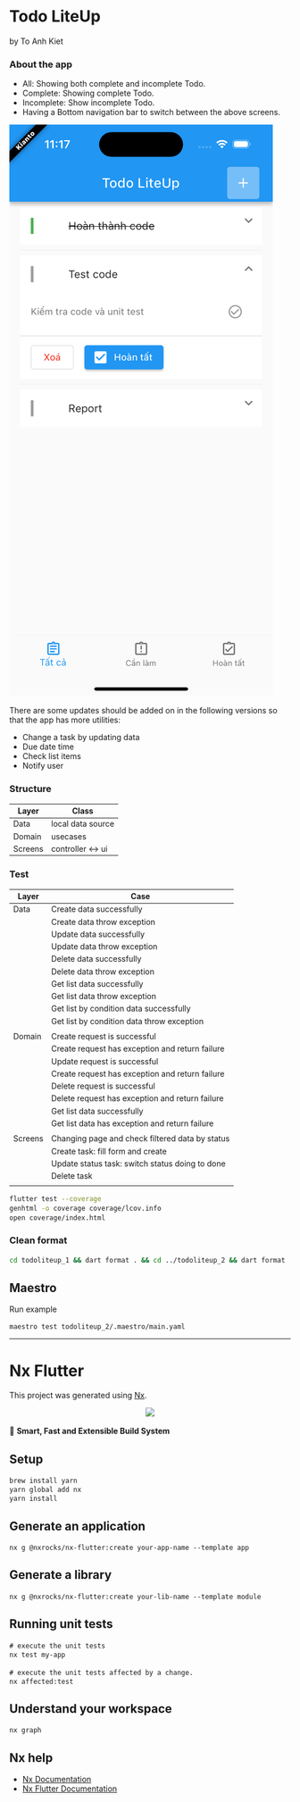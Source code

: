 # Todo LiteUp
by To Anh Kiet

### About the app
- All: Showing both complete and incomplete Todo.
- Complete: Showing complete Todo.
- Incomplete: Show incomplete Todo.
- Having a Bottom navigation bar to switch between the above screens.

![screenshot.png](assets%2Fscreenshot.png)

There are some updates should be added on in the following versions so that the app has more utilities:
- Change a task by updating data
- Due date time
- Check list items
- Notify user

### Structure
| Layer   | Class             |
|---------|-------------------|
| Data    | local data source |
| Domain  | usecases          |
| Screens | controller <-> ui |

### Test
| Layer   | Case                                            |
|---------|-------------------------------------------------|
| Data    | Create data successfully                        |
|         | Create data throw exception                     |
|         | Update data successfully                        |
|         | Update data throw exception                     |
|         | Delete data successfully                        |
|         | Delete data throw exception                     |
|         | Get list data successfully                      |
|         | Get list data throw exception                   |
|         | Get list by condition data successfully         |
|         | Get list by condition data throw exception      |
|         |                                                 |
| Domain  | Create request is successful                    |
|         | Create request has exception and return failure |
|         | Update request is successful                    |
|         | Create request has exception and return failure |
|         | Delete request is successful                    |
|         | Delete request has exception and return failure |
|         | Get list data successfully                      |
|         | Get list data has exception and return failure  |
|         |                                                 |
| Screens | Changing page and check filtered data by status |
|         | Create task: fill form and create               |
|         | Update status task: switch status doing to done |
|         | Delete task                                     |
|         |                                                 |

```bash
flutter test --coverage
genhtml -o coverage coverage/lcov.info
open coverage/index.html
```

### Clean format

```bash
cd todoliteup_1 && dart format . && cd ../todoliteup_2 && dart format . && cd ..
```

## Maestro

Run example
```
maestro test todoliteup_2/.maestro/main.yaml
```

----------------------

# Nx Flutter

This project was generated using [Nx](https://nx.dev).

<p style="text-align: center;"><img src="https://raw.githubusercontent.com/nrwl/nx/master/images/nx-logo.png" width="450"></p>

🔎 **Smart, Fast and Extensible Build System**

## Setup

```shell
brew install yarn
yarn global add nx
yarn install
```

## Generate an application

```shell
nx g @nxrocks/nx-flutter:create your-app-name --template app
```

## Generate a library

```shell
nx g @nxrocks/nx-flutter:create your-lib-name --template module
```

## Running unit tests

```shell
# execute the unit tests
nx test my-app

# execute the unit tests affected by a change.
nx affected:test
```

## Understand your workspace

```shell
nx graph
```

## Nx help

- [Nx Documentation](https://nx.dev)
- [Nx Flutter Documentation](https://github.com/tinesoft/nxrocks/tree/develop/packages/nx-flutter)
